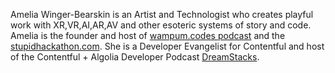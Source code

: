 Amelia Winger-Bearskin is an Artist and Technologist who creates playful work with XR,VR,AI,AR,AV and other esoteric systems of story and code. Amelia is the founder and host of [wampum.codes podcast](http://wampum.codes) and the [stupidhackathon.com](http://www.stupidhackathon.com). She is a Developer Evangelist for Contentful and host of the Contentful + Algolia Developer Podcast [DreamStacks](http://dreamstacks.buzzsprout.com).
